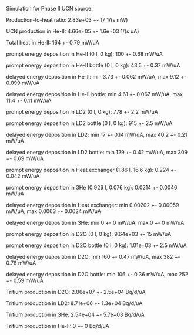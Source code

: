 Simulation for Phase II UCN source.

Production-to-heat ratio:
2.83e+03 +- 17 1/(s mW)

UCN production in He-II:
4.66e+05 +- 1.6e+03 1/(s uA)

Total heat in He-II:
164 +- 0.79 mW/uA

prompt energy deposition in He-II (0 l, 0 kg):
100 +- 0.68 mW/uA

prompt energy deposition in He-II bottle (0 l, 0 kg):
43.5 +- 0.37 mW/uA

delayed energy deposition in He-II:
min 3.73 +- 0.062 mW/uA, max 9.12 +- 0.099 mW/uA

delayed energy deposition in He-II bottle:
min 4.61 +- 0.067 mW/uA, max 11.4 +- 0.11 mW/uA

prompt energy deposition in LD2 (0 l, 0 kg):
778 +- 2.2 mW/uA

prompt energy deposition in LD2 bottle (0 l, 0 kg):
915 +- 2.5 mW/uA

delayed energy deposition in LD2:
min 17 +- 0.14 mW/uA, max 40.2 +- 0.21 mW/uA

delayed energy deposition in LD2 bottle:
min 129 +- 0.42 mW/uA, max 309 +- 0.69 mW/uA

prompt energy deposition in Heat exchanger (1.86 l, 16.6 kg):
0.224 +- 0.042 mW/uA

prompt energy deposition in 3He (0.926 l, 0.076 kg):
0.0214 +- 0.0046 mW/uA

delayed energy deposition in Heat exchanger:
min 0.00202 +- 0.00059 mW/uA, max 0.0063 +- 0.0024 mW/uA

delayed energy deposition in 3He:
min 0 +- 0 mW/uA, max 0 +- 0 mW/uA

prompt energy deposition in D2O (0 l, 0 kg):
9.64e+03 +- 15 mW/uA

prompt energy deposition in D2O bottle (0 l, 0 kg):
1.01e+03 +- 2.5 mW/uA

delayed energy deposition in D2O:
min 160 +- 0.47 mW/uA, max 382 +- 0.78 mW/uA

delayed energy deposition in D2O bottle:
min 106 +- 0.36 mW/uA, max 252 +- 0.59 mW/uA

Tritium production in D2O:
2.06e+07 +- 2.5e+04 Bq/d/uA

Tritium production in LD2:
8.71e+06 +- 1.3e+04 Bq/d/uA

Tritium production in 3He:
2.54e+04 +- 5.7e+03 Bq/d/uA

Tritium production in He-II:
0 +- 0 Bq/d/uA

